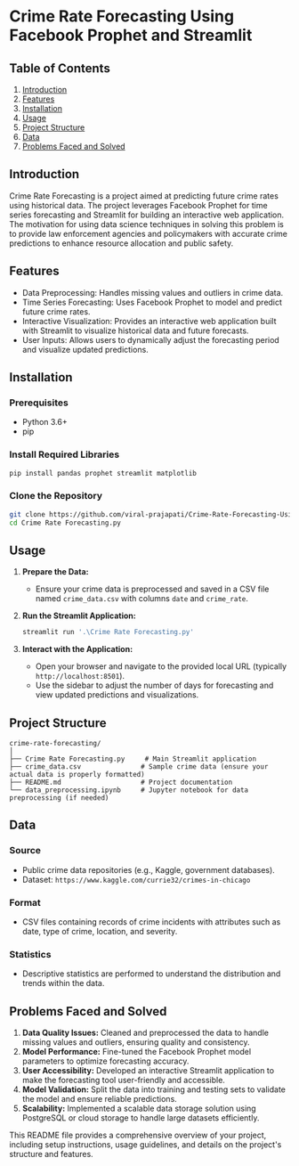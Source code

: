# Crime Rate Forecasting Using Facebook Prophet and Streamlit

## Table of Contents
1. [Introduction](#introduction)
2. [Features](#features)
3. [Installation](#installation)
4. [Usage](#usage)
5. [Project Structure](#project-structure)
6. [Data](#data)
7. [Problems Faced and Solved](#problems-faced-and-solved)

## Introduction
Crime Rate Forecasting is a project aimed at predicting future crime rates using historical data. The project leverages Facebook Prophet for time series forecasting and Streamlit for building an interactive web application. The motivation for using data science techniques in solving this problem is to provide law enforcement agencies and policymakers with accurate crime predictions to enhance resource allocation and public safety.

## Features
- Data Preprocessing: Handles missing values and outliers in crime data.
- Time Series Forecasting: Uses Facebook Prophet to model and predict future crime rates.
- Interactive Visualization: Provides an interactive web application built with Streamlit to visualize historical data and future forecasts.
- User Inputs: Allows users to dynamically adjust the forecasting period and visualize updated predictions.

## Installation
### Prerequisites
- Python 3.6+
- pip

### Install Required Libraries
```sh
pip install pandas prophet streamlit matplotlib
```

### Clone the Repository
```sh
git clone https://github.com/viral-prajapati/Crime-Rate-Forecasting-Using-Facebook-Prophet-and-Streamlit.git
cd Crime Rate Forecasting.py
```

## Usage
1. **Prepare the Data:**
   - Ensure your crime data is preprocessed and saved in a CSV file named `crime_data.csv` with columns `date` and `crime_rate`.

2. **Run the Streamlit Application:**
   ```sh
   streamlit run '.\Crime Rate Forecasting.py'
   ```
3. **Interact with the Application:**
   - Open your browser and navigate to the provided local URL (typically `http://localhost:8501`).
   - Use the sidebar to adjust the number of days for forecasting and view updated predictions and visualizations.

## Project Structure
```
crime-rate-forecasting/
│
├── Crime Rate Forecasting.py     # Main Streamlit application
├── crime_data.csv               # Sample crime data (ensure your actual data is properly formatted)
├── README.md                    # Project documentation
└── data_preprocessing.ipynb     # Jupyter notebook for data preprocessing (if needed)
```

## Data
### Source
- Public crime data repositories (e.g., Kaggle, government databases).
- Dataset: `https://www.kaggle.com/currie32/crimes-in-chicago`

### Format
- CSV files containing records of crime incidents with attributes such as date, type of crime, location, and severity.

### Statistics
- Descriptive statistics are performed to understand the distribution and trends within the data.

## Problems Faced and Solved
1. **Data Quality Issues:** Cleaned and preprocessed the data to handle missing values and outliers, ensuring quality and consistency.
2. **Model Performance:** Fine-tuned the Facebook Prophet model parameters to optimize forecasting accuracy.
3. **User Accessibility:** Developed an interactive Streamlit application to make the forecasting tool user-friendly and accessible.
4. **Model Validation:** Split the data into training and testing sets to validate the model and ensure reliable predictions.
5. **Scalability:** Implemented a scalable data storage solution using PostgreSQL or cloud storage to handle large datasets efficiently.

This README file provides a comprehensive overview of your project, including setup instructions, usage guidelines, and details on the project's structure and features.